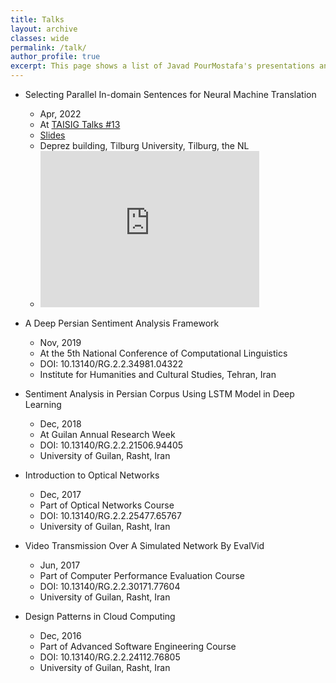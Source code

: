 ```yaml
---
title: Talks
layout: archive
classes: wide
permalink: /talk/
author_profile: true
excerpt: This page shows a list of Javad PourMostafa's presentations and talks.
---
```

*   Selecting Parallel In-domain Sentences for Neural Machine Translation
    *   Apr, 2022
    *   At [TAISIG Talks #13](https://www.tilburguniversity.edu/research/institutes-and-research-groups/taisig)
    *   [Slides](https://www.researchgate.net/publication/360105031_Selecting_Parallel_In-domain_Sentences_for_Neural_Machine_Translation_NMT_Using_Monolingual_Texts)
    *   Deprez building, Tilburg University, Tilburg, the NL
    *   <iframe width="350" height="250" src="https://www.youtube.com/embed/8GDQ124iAao" title="YouTube video player" frameborder="0" allow="accelerometer; autoplay; clipboard-write; encrypted-media; gyroscope; picture-in-picture" allowfullscreen></iframe>


*   A Deep Persian Sentiment Analysis Framework
    *   Nov, 2019
    *   At the 5th National Conference of Computational Linguistics
    *   DOI: 10.13140/RG.2.2.34981.04322
    *   Institute for Humanities and Cultural Studies, Tehran, Iran
    
*   Sentiment Analysis in Persian Corpus Using LSTM Model in Deep Learning
    *   Dec, 2018
    *   At Guilan Annual Research Week
    *   DOI: 10.13140/RG.2.2.21506.94405
    *   University of Guilan, Rasht, Iran
    
*   Introduction to Optical Networks
    *   Dec, 2017
    *   Part of Optical Networks Course
    *   DOI: 10.13140/RG.2.2.25477.65767
    *   University of Guilan, Rasht, Iran
    
*   Video Transmission Over A Simulated Network By EvalVid
    *   Jun, 2017
    *   Part of Computer Performance Evaluation Course
    *   DOI: 10.13140/RG.2.2.30171.77604
    *   University of Guilan, Rasht, Iran

*   Design Patterns in Cloud Computing
    *   Dec, 2016
    *   Part of Advanced Software Engineering Course
    *   DOI: 10.13140/RG.2.2.24112.76805
    *   University of Guilan, Rasht, Iran
